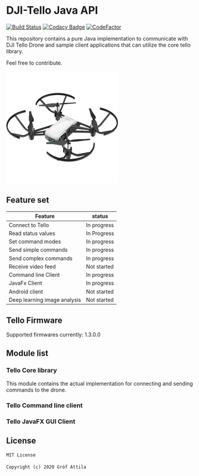 # DJI-Tello Java API

[![Build Status](https://travis-ci.com/grofattila/dji-tello.svg?branch=master)](https://travis-ci.com/grofattila/dji-tello)
[![Codacy Badge](https://api.codacy.com/project/badge/Grade/0d1fa49ccd61483dab3cf66438c6b76c)](https://app.codacy.com/app/grofattila/dji-tello?utm_source=github.com&utm_medium=referral&utm_content=grofattila/dji-tello&utm_campaign=Badge_Grade_Dashboard)
[![CodeFactor](https://www.codefactor.io/repository/github/grofattila/dji-tello/badge)](https://www.codefactor.io/repository/github/grofattila/dji-tello)

This repository contains a pure Java implementation to communicate with DJI Tello Drone and sample 
client applications that can utilize the core tello library.

Feel free to contribute.

![dji-tello pic](docs/images/tello.jpg)
## Feature set

| Feature | status |
| ----------- | ----------- |
| Connect to Tello              | In progress |
|Read status values             | In Progress |
|Set command modes              | In progress |
|Send simple commands           | In progress |
|Send complex commands          | In progress |
|Receive video feed             | Not started |
|Command line Client            | In progress |
|JavaFx Client                  | In progress |
|Android client                 | Not started |
|Deep learning image analysis   | Not started |

## Tello Firmware

Supported firmwares currently: 1.3.0.0

## Module list

### Tello Core library

This module contains the actual implementation for connecting and sending commands to the drone.

### Tello Command line client
### Tello JavaFX GUI Client


License 
-------

```
MIT License

Copyright (c) 2020 Gróf Attila
```
